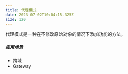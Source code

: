 ```yaml
---
title: 代理模式
date: 2023-07-02T10:04:15.325Z
size: 120
---
```

代理模式是一种在不修改原始对象的情况下添加功能的方法。

##### 应用场景
- 跨域
- Gateway
